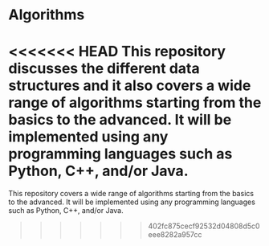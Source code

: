 # Algorithms
<<<<<<< HEAD
This repository discusses the different data structures and it also covers a wide range of algorithms starting from the basics to the advanced. It will be implemented using any programming languages such as Python, C++, and/or Java.
=======
This repository covers a wide range of algorithms starting from the basics to the advanced. It will be implemented using any programming languages such as Python, C++, and/or Java.
>>>>>>> 402fc875cecf92532d04808d5c0eee8282a957cc
